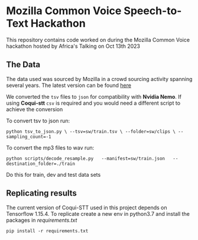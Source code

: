 # Mozilla Common Voice Speech-to-Text Hackathon
This repository contains code worked on during the Mozilla Common Voice hackathon hosted by Africa's Talking on Oct 13th 2023

## The Data
The data used was sourced by Mozilla in a crowd sourcing activity spanning several years. The latest version can be found [here](https://commonvoice.mozilla.org/en/datasets)

We converted the `tsv` files to `json` for compatibility with **Nvidia Nemo**. If using **Coqui-stt** `csv` is required and you would need a different script to achieve the conversion

To convert tsv to json run:
```
python tsv_to_json.py \ --tsv=sw/train.tsv \ --folder=sw/clips \ --sampling_count=-1
```

To convert the mp3 files to wav run:
```
python scripts/decode_resample.py   --manifest=sw/train.json   --destination_folder=./train
```

Do this for train, dev and test data sets
## Replicating results

The current version of Coqui-STT used in this project depends on Tensorflow 1.15.4. To replicate create a new env in python3.7 and install the packages in *requirements.txt*

```
pip install -r requirements.txt
```
